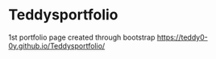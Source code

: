 # Teddysportfolio
1st portfolio page created through bootstrap
https://teddy0-0y.github.io/Teddysportfolio/
